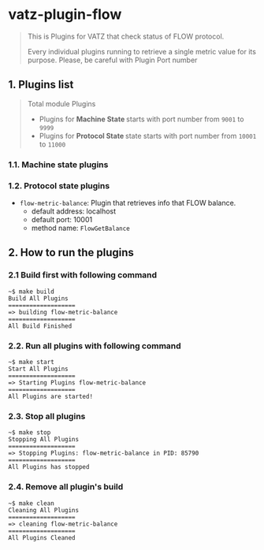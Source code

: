 # vatz-plugin-flow
> This is Plugins for VATZ that check status of FLOW protocol.
>
> Every individual plugins running to retrieve a single metric value for its purpose.
> Please, be careful with Plugin Port number

## 1. Plugins list
> Total module Plugins
>
> - Plugins for <b> Machine State </b> starts with port number from `9001` to `9999`
> - Plugins for <b> Protocol State </b> state starts with port number from `10001` to `11000`


### 1.1. Machine state plugins

### 1.2. Protocol state plugins
- `flow-metric-balance`: Plugin that retrieves info that FLOW balance.
    - default address: localhost
    - default port: 10001
    - method name: `FlowGetBalance`

## 2. How to run the plugins

### 2.1 Build first with following command
```
~$ make build
Build All Plugins
===================
=> building flow-metric-balance
===================
All Build Finished
```

### 2.2. Run all plugins with following command
  ```
~$ make start
Start All Plugins
===================
=> Starting Plugins flow-metric-balance
===================
All Plugins are started!
```
### 2.3. Stop all plugins
```
~$ make stop 
Stopping All Plugins
===================
=> Stopping Plugins: flow-metric-balance in PID: 85790
===================
All Plugins has stopped
```
### 2.4. Remove all plugin's build
```
~$ make clean
Cleaning All Plugins
===================
=> cleaning flow-metric-balance
===================
All Plugins Cleaned
```